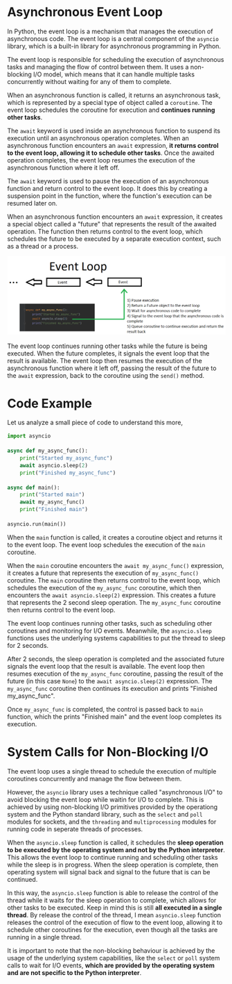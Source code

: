 # Asynchronous Event Loop

In Python, the event loop is a mechanism that manages the execution of asynchronous code. The event loop is a central component of the `asyncio` library, which is a built-in library for asynchronous programming in Python.

The event loop is responsible for scheduling the execution of asynchronous tasks and managing the flow of control between them. It uses a non-blocking I/O model, which means that it can handle multiple tasks concurrently without waiting for any of them to complete.

When an asynchronous function is called, it returns an asynchronous task, which is represented by a special type of object called a `coroutine`. The event loop schedules the coroutine for execution and **continues running other tasks**.

The `await` keyword is used inside an asynchronous function to suspend its execution until an asynchronous operation completes. When an asynchronous function encounters an `await` expression, **it returns control to the event loop, allowing it to schedule other tasks**. Once the awaited operation completes, the event loop resumes the execution of the asynchronous function where it left off.

The `await` keyword is used to pause the execution of an asynchronous function and return control to the event loop. It does this by creating a suspension point in the function, where the function's execution can be resumed later on.

When an asynchronous function encounters an `await` expression, it creates a special object called a "future" that represents the result of the awaited operation. The function then returns control to the event loop, which schedules the future to be executed by a separate execution context, such as a thread or a process.

![](../images/event_loop.png)

The event loop continues running other tasks while the future is being executed. When the future completes, it signals the event loop that the result is available. The event loop then resumes the execution of the asynchronous function where it left off, passing the result of the future to the `await` expression, back to the coroutine using the `send()` method.

# Code Example

Let us analyze a small piece of code to understand this more,

```Python
import asyncio

async def my_async_func():
    print("Started my_async_func")
    await asyncio.sleep(2)
    print("Finished my_async_func")

async def main():
    print("Started main")
    await my_async_func()
    print("Finished main")

asyncio.run(main())

```

When the `main` function is called, it creates a coroutine object and returns it to the event loop. The event loop schedules the execution of the `main` coroutine.

When the `main` coroutine encounters the `await my_async_func()` expression, it creates a future that represents the execution of `my_async_func()` coroutine. The `main` coroutine then returns control to the event loop, which schedules the execution of the `my_async_func` coroutine, which then encounters the `await asyncio.sleep(2)` expression. This creates a future that represents the 2 second sleep operation. The `my_async_func` coroutine then returns control to the event loop.

The event loop continues running other tasks, such as scheduling other coroutines and monitoring for I/O events. Meanwhile, the `asyncio.sleep` functions uses the underlying systems capabilities to put the thread to sleep for 2 seconds.

After 2 seconds, the sleep operation is completed and the associated future signals the event loop that the result is available. The event loop then resumes execution of the `my_async_func` coroutine, passing the result of the future (in this case `None`) to the `await asyncio.sleep(2)` expression. The `my_async_func` coroutine then continues its execution and prints "Finished my_async_func".

Once `my_async_func` is completed, the control is passed back to `main` function, which the prints "Finished main" and the event loop completes its execution.

# System Calls for Non-Blocking I/O

The event loop uses a single thread to schedule the execution of multiple coroutines concurrently and manage the flow between them.

However, the `asyncio` library uses a technique called "asynchronous I/O" to avoid blocking the event loop while waitin for I/O to complete. This is achieved by using non-blocking I/O primitives provided by the operationg system and the Python standard library, such as the `select` and `poll` modules for sockets, and the `threading` and `multiprocessing` modules for running code in seperate threads of processes.

When the `asyncio.sleep` function is called, it schedules the **sleep operation to be executed by the operating system and not by the Python interpreter**. This allows the event loop to continue running and scheduling other tasks while the sleep is in progress. When the sleep operation is complete, then operating system will signal back and signal to the future that is can be continued.

In this way, the `asyncio.sleep` function is able to release the control of the thread while it waits for the sleep operation to complete, which allows for other tasks to be executed. Keep in mind this is still **all executed in a single thread**. By release the control of the thread, I mean `asyncio.sleep` function releases the control of the execution of flow to the event loop, allowing it to schedule other coroutines for the execution, even though all the tasks are running in a single thread.

It is important to note that the non-blocking behaviour is achieved by the usage of the underlying system capabilities, like the `select` or `poll` system calls to wait for I/O events, **which are provided by the operating system and are not specific to the Python interpreter**.

